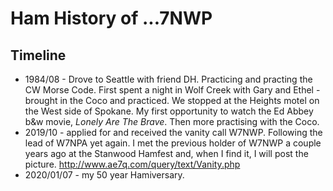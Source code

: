 
# Ham History of ...7NWP

## Timeline
+ 1984/08 - Drove to Seattle with friend DH.  Practicing and practing the CW Morse Code.  First spent a night in Wolf Creek with Gary and Ethel - brought in the Coco and practiced.  We stopped at the Heights motel on the West side of Spokane.  My first opportunity to watch the Ed Abbey b&w movie, *Lonely Are The Brave*.  Then more practising with the Coco.
+ 2019/10 - applied for and received the vanity call W7NWP.  Following the lead of W7NPA yet again.  I met the previous holder of W7NWP a couple years ago at the Stanwood Hamfest and, when I find it, I will post the picture.  http://www.ae7q.com/query/text/Vanity.php
+ 2020/01/07 - my 50 year Hamiversary.
